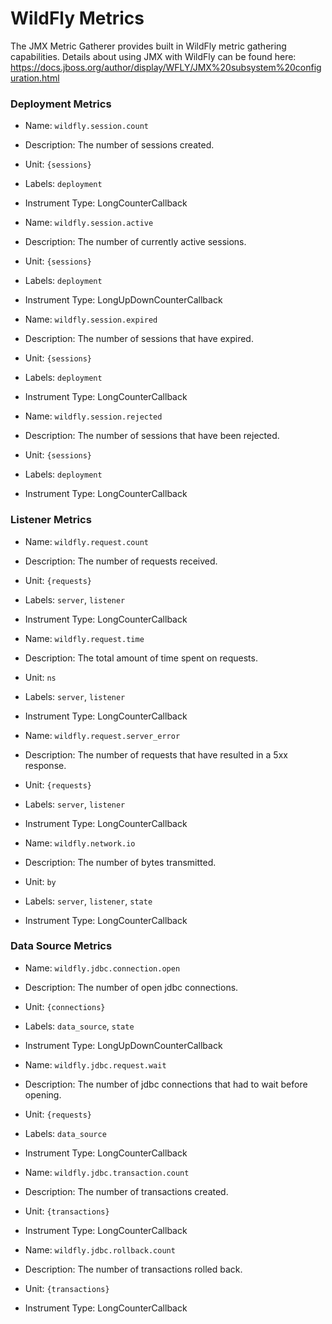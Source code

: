 # WildFly Metrics

The JMX Metric Gatherer provides built in WildFly metric gathering capabilities.
Details about using JMX with WildFly can be found here: https://docs.jboss.org/author/display/WFLY/JMX%20subsystem%20configuration.html

### Deployment Metrics
* Name: `wildfly.session.count`
* Description: The number of sessions created.
* Unit: `{sessions}`
* Labels: `deployment`
* Instrument Type: LongCounterCallback

* Name: `wildfly.session.active`
* Description: The number of currently active sessions.
* Unit: `{sessions}`
* Labels: `deployment`
* Instrument Type: LongUpDownCounterCallback

* Name: `wildfly.session.expired`
* Description: The number of sessions that have expired.
* Unit: `{sessions}`
* Labels: `deployment`
* Instrument Type: LongCounterCallback

* Name: `wildfly.session.rejected`
* Description: The number of sessions that have been rejected.
* Unit: `{sessions}`
* Labels: `deployment`
* Instrument Type: LongCounterCallback

### Listener Metrics
* Name: `wildfly.request.count`
* Description: The number of requests received.
* Unit: `{requests}`
* Labels: `server`, `listener`
* Instrument Type: LongCounterCallback

* Name: `wildfly.request.time`
* Description: The total amount of time spent on requests.
* Unit: `ns`
* Labels: `server`, `listener`
* Instrument Type: LongCounterCallback

* Name: `wildfly.request.server_error`
* Description: The number of requests that have resulted in a 5xx response.
* Unit: `{requests}`
* Labels: `server`, `listener`
* Instrument Type: LongCounterCallback

* Name: `wildfly.network.io`
* Description: The number of bytes transmitted.
* Unit: `by`
* Labels: `server`, `listener`, `state`
* Instrument Type: LongCounterCallback

### Data Source Metrics
* Name: `wildfly.jdbc.connection.open`
* Description: The number of open jdbc connections.
* Unit: `{connections}`
* Labels: `data_source`, `state`
* Instrument Type: LongUpDownCounterCallback

* Name: `wildfly.jdbc.request.wait`
* Description: The number of jdbc connections that had to wait before opening.
* Unit: `{requests}`
* Labels: `data_source`
* Instrument Type: LongCounterCallback

* Name: `wildfly.jdbc.transaction.count`
* Description: The number of transactions created.
* Unit: `{transactions}`
* Instrument Type: LongCounterCallback

* Name: `wildfly.jdbc.rollback.count`
* Description: The number of transactions rolled back.
* Unit: `{transactions}`
* Instrument Type: LongCounterCallback
